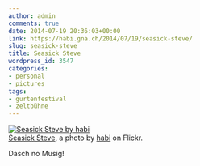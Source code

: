 ```yaml
---
author: admin
comments: true
date: 2014-07-19 20:36:03+00:00
link: https://habi.gna.ch/2014/07/19/seasick-steve/
slug: seasick-steve
title: Seasick Steve
wordpress_id: 3547
categories:
- personal
- pictures
tags:
- gurtenfestival
- zeltbühne
---
```


[![Seasick Steve by habi](https://static.flickr.com/5584/14506793499_2a7e57895f.jpg)](https://www.flickr.com/photos/habi/14506793499/)  
[Seasick Steve](https://www.flickr.com/photos/habi/14506793499/), a photo by [habi](https://www.flickr.com/photos/habi/) on Flickr.

Dasch no Musig!
